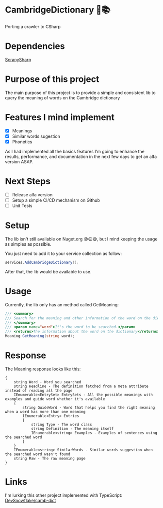 # CambridgeDictionary :book::books:
Porting a crawler to CSharp

# Dependencies
[ScrapySharp](https://github.com/rflechner/ScrapySharp)

# Purpose of this project
The main purpose of this project is to provide a simple and consistent lib to query the meaning of words on the Cambridge dictionary

# Features I mind implement
- [x] Meanings
- [x] Similar words sugestion
- [x] Phonetics

As I had implemented all the basics features I'm going to enhance the results, performance, and documentation in the next few days to get an alfa version ASAP.

# Next Steps
 - [ ] Release alfa version
 - [ ] Setup a simple CI/CD mechanism on Github
 - [ ] Unit Tests

# Setup
The lib isn't still available on Nuget.org :worried::weary::sweat_smile:, but I mind keeping the usage as simples as possible.

You just need to add it to your service collection as follow:

````C#
services.AddCambridgeDictionary();
````

After that, the lib would be available to use.

# Usage

Currently, the lib only has an method called GetMeaning:

````C#
/// <summary>
/// Search for the meaning and other information of the word on the dictionary
/// </summary>
/// <param name="word">It's the word to be searched.</param>
/// <returns>The information about the word on the dictionary</returns>
Meaning GetMeaning(string word);
````

# Response

The Meaning response looks like this:

```
{
    string Word - Word you searched
    string Headline - The definition fetched from a meta attribute instead of reading all the page
    IEnumerable<EntrySet> EntrySets - All the possible meanings with examples and guide word whether it's available
    {
        string GuideWord - Word that helps you find the right meaning when a word has more than one meaning
        IEnumerable<Entry> Entries
        {
            string Type - The word class
            string Definition - The meaning itself
            IEnumerable<string> Examples - Examples of sentences using the searched word
        }
    }
    IEnumerable<string> SimilarWords - Similar words suggestion when the searched word wasn't found
    string Raw - The raw meaning page
}

```


# Links
I'm lurking this other project implemented with TypeScript: [DevSnowflake/camb-dict](https://github.com/DevSnowflake/camb-dict)
